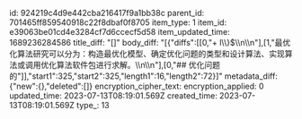 id: 924219c4d9e442cba216417f9a1bb38c
parent_id: 701465ff859540918c22f8dbaf0f8705
item_type: 1
item_id: e39063be01cd4e3284cf7d6ccecf5d58
item_updated_time: 1689236284586
title_diff: "[]"
body_diff: "[{\"diffs\":[[0,\"+ l\\\\}$\\\n\\\n\"],[1,\"最优化算法研究可以分为：构造最优化模型、确定优化问题的类型和设计算法、实现算法或调用优化算法软件包进行求解。\\\n\\\n\"],[0,\"## 优化问题的\"]],\"start1\":325,\"start2\":325,\"length1\":16,\"length2\":72}]"
metadata_diff: {"new":{},"deleted":[]}
encryption_cipher_text: 
encryption_applied: 0
updated_time: 2023-07-13T08:19:01.569Z
created_time: 2023-07-13T08:19:01.569Z
type_: 13